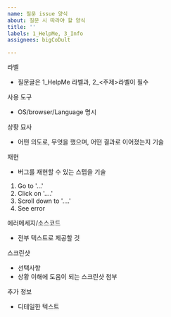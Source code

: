 ```yaml
---
name: 질문 issue 양식
about: 질문 시 따라야 할 양식
title: ''
labels: 1_HelpMe, 3_Info
assignees: bigCoDult

---
```


라벨
- 질문글은 1_HelpMe 라벨과, 2_<주제>라벨이 필수

사용 도구
- OS/browser/Language 명시

상황 묘사
- 어떤 의도로, 무엇을 했으며, 어떤 결과로 이어졌는지 기술

재현
- 버그를 재현할 수 있는 스텝을 기술
1. Go to '...'
2. Click on '....'
3. Scroll down to '....'
4. See error

에러메세지/소스코드
- 전부 텍스트로 제공할 것

스크린샷
- 선택사항
- 상황 이해에 도움이 되는 스크린샷 첨부

추가 정보
- 디테일한 텍스트
